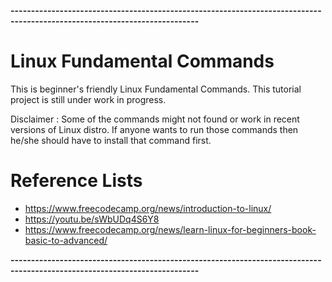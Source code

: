 **--------------------------------------------------------------------------------------------------------------------------**
# Linux Fundamental Commands

This is beginner's friendly Linux Fundamental Commands. This tutorial project is still under work in progress.

Disclaimer : Some of the commands might not found or work in recent versions of Linux distro. If anyone wants to run those
commands then he/she should have to install that command first.

# Reference Lists

- https://www.freecodecamp.org/news/introduction-to-linux/
- https://youtu.be/sWbUDq4S6Y8
- https://www.freecodecamp.org/news/learn-linux-for-beginners-book-basic-to-advanced/


**--------------------------------------------------------------------------------------------------------------------------**






    
